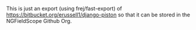 This is just an export (using frej/fast-export) of
https://bitbucket.org/erussell1/django-piston so that it can be stored in the
NGFieldScope Github Org.
